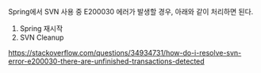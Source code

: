 Spring에서 SVN 사용 중 E200030 에러가 발생할 경우, 아래와 같이 처리하면 된다.

1. Spring 재시작
2. SVN Cleanup

https://stackoverflow.com/questions/34934731/how-do-i-resolve-svn-error-e200030-there-are-unfinished-transactions-detected